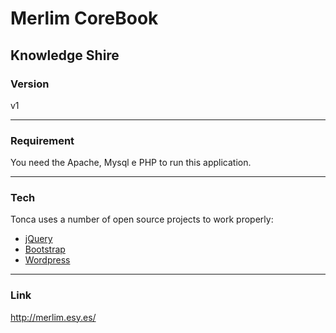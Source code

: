 # Merlim CoreBook 
Knowledge Shire
----
### Version
v1

----
### Requirement
You need the Apache, Mysql e PHP to run this application.

----
### Tech
Tonca uses a number of open source projects to work properly:

* [jQuery]
* [Bootstrap]
* [Wordpress]

----
### Link
http://merlim.esy.es/


   [jQuery]: <http://jquery.com/>
   [Bootstrap]: <http://getbootstrap.com/>
   [Wordpress]: <https://github.com/Piulres/WordPress/>